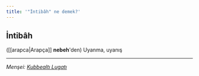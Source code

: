 ```yaml
---
title: '"İntibâh" ne demek?'
---
```


## İntibâh
([[arapca|Arapça]] **nebeh**'den) Uyanma, uyanış

---
*Menşei: [Kubbealtı Lugatı](https://www.lugatim.com/s/İntibâh)*